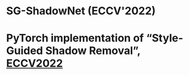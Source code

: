 # SG-ShadowNet (ECCV'2022)

# PyTorch implementation of “Style-Guided Shadow Removal”, [ ECCV2022 ]( https://eccv2022.ecva.net/ )
